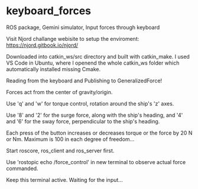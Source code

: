 # keyboard_forces
ROS package, Gemini simulator, Input forces through keyboard

Visit Njord challange webisite to setup the enviroment: https://njord.gitbook.io/njord/

Downloaded into catkin_ws/src directory and built with catkin_make. I used VS Code in Ubuntu, where I openend the whole catkin_ws folder which automatically installed missing Cmake.

Reading from the keyboard and Publishing to GeneralizedForce!

Forces act from the center of gravity/origin.

Use 'q' and 'w' for torque control, rotation around the ship's 'z' axes.

Use '8' and '2' for the surge force, along with the ship's heading, and '4' and '6' for the sway force,
perpendicular to the ship's heading.

Each press of the button increases or decreases torque or the force by 20 N or Nm.
Maximum is 100 in each degree of freedom...

Start roscore, ros_client and ros_server first.

Use 'rostopic echo /force_control' in new terminal to observe actual force commanded.

Keep this terminal active. Waiting for the input...

